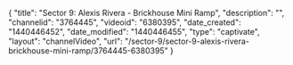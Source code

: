 {
    "title": "Sector 9: Alexis Rivera - Brickhouse Mini Ramp",
    "description": "",
    "channelid": "3764445",
    "videoid": "6380395",
    "date_created": "1440446452",
    "date_modified": "1440446455",
    "type": "captivate",
    "layout": "channelVideo",
    "url": "\/sector-9\/sector-9-alexis-rivera-brickhouse-mini-ramp\/3764445-6380395"
}
